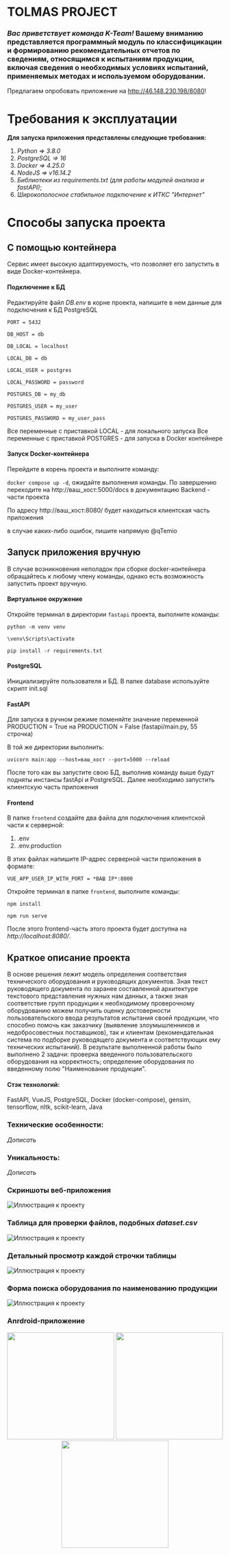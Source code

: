# TOLMAS PROJECT

### *Вас приветствует команда K-Team!* **Вашему вниманию** представляется программный модуль по классифицикации и формированию рекомендательных отчетов по сведениям, относящимся к испытаниям продукции, включая сведения о необходимых условиях испытаний, применяемых методах и используемом оборудовании.
Предлагаем опробовать приложение на <http://46.148.230.198/8080>!
# Требования к эксплуатации

**Для запуска приложения представлены следующие требования:**

1) *Python => 3.8.0*
2) *PostgreSQL => 16*
3) *Docker => 4.25.0*
4) *NodeJS => v16.14.2*
5) *Библиотеки из requirements.txt (для работы модулей анализа и fastAPI)*;
6) *Широкополосное стабильное подключение к ИТКС "Интернет"*

# Способы запуска проекта
## С помощью контейнера
  Сервис имеет высокую адаптируемость, что позволяет его запустить в виде Docker-контейнера.
#### Подключение к БД
  Редактируйте файл *DB.env* в корне проекта, напишите в нем данные для подключения к БД PostgreSQL

`PORT = 5432`

`DB_HOST = db`

`DB_LOCAL = localhost`

`LOCAL_DB = db`

`LOCAL_USER = postgres`

`LOCAL_PASSWORD = password`

`POSTGRES_DB = my_db`

`POSTGRES_USER = my_user`

`POSTGRES_PASSWORD = my_user_pass`

  Все переменные с приставкой LOCAL - для локального запуска
  Все переменные с приставкой POSTGRES - для запуска в Docker контейнере

#### Запуск Docker-контейнера
  Перейдите в корень проекта и выполните команду:
  
  `docker compose up -d`, ожидайте выполнения команды. По завершению переходите на http://ваш_хост:5000/docs в документацию Backend - части проекта

  По адресу http://ваш_хост:8080/ будет находиться клиентская часть приложения

  в случае каких-либо ошибок, пишите напрямую @qTemio
  
## Запуск приложения вручную
  В случае возникновения неполадок при сборке docker-контейнера обращайтесь к любому члену команды, однако есть возможность запустить проект вручную.

#### Виртуальное окружение

Откройте терминал в директории `fastapi` проекта, выполните команды:

```
python -m venv venv

\venv\Scripts\activate

pip install -r requirements.txt
```

#### PostgreSQL

Инициализируйте пользователя и БД.
В папке database используйте скрипт init.sql 

#### FastAPI

Для запуска в ручном режиме поменяйте значение переменной PRODUCTION = True на PRODUCTION = False (fastapi/main.py, 55 строчка)

В той же директории выполнить:

`uvicorn main:app --host=ваш_хост --port=5000 --reload`

После того как вы запустите свою БД, выполнив команду выше будут подняты инстансы fastApi и PostgreSQL. Далее необходимо запустить клиентскую часть приложения

#### Frontend
В папке `frontend` создайте два файла для подключения клиентской части к серверной:

1) .env
2) .env.production
   
В этих файлах напишите IP-адрес серверной части приложения в формате:

`VUE_APP_USER_IP_WITH_PORT = *ВАШ IP*:8000`

Откройте терминал в папке `frontend`, выполните команды:

`npm install`

`npm run serve`

После этого frontend-часть этого проекта будет доступна на *http://localhost:8080/*.

## Краткое описание проекта
В основе решения лежит модель определения соответствия технического оборудования и руководящих документов. Зная текст руководящего документа по заранее составленной архитектуре текстового представления нужных нам данных, а также зная соответствие групп продукции к необходимому проверочному оборудованию можем получить оценку достоверности пользовательского ввода результатов испытания своей продукции, что способно помочь как заказчику (выявление злоумышленников и недобросовестных поставщиков), так и клиентам (рекомендательная система по подборке руководящего документа и соответствующих ему технических испытаний). В результате выполненной работы было выполнено 2 задачи: проверка введенного пользовательского оборудования на корректность; определение оборудования по введенному  полю "Наименование продукции".

#### Стэк технологий:

FastAPI, VueJS, PostgreSQL, Docker (docker-compose), gensim, tensorflow, nltk, scikit-learn, Java

### Технические особенности:
*Дописать* 

### Уникальность:
*Дописать*

### Скриншоты веб-приложения
![Иллюстрация к проекту](Screenshot_5.png)
### Таблица для проверки файлов, подобных *dataset.csv*
![Иллюстрация к проекту](Screenshot_6.png)
### Детальный просмотр каждой строчки таблицы
![Иллюстрация к проекту](Screenshot_7.png) 
### Форма поиска оборудования по наименованию продукции
![Иллюстрация к проекту](Screenshot_8.png) 

### Anrdroid-приложение
<p style="text-align:center"><img src="photo_0.jpg" width="250">
<img src="photo_1.jpg" width="250">
<img src="photo_2.jpg" width="250"></p>
